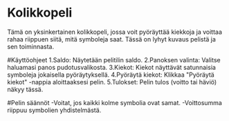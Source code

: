 # Kolikkopeli
Tämä on yksinkertainen kolikkopeli, jossa voit pyöräyttää kiekkoja ja voittaa rahaa riippuen siitä, mitä symboleja saat. Tässä on lyhyt kuvaus pelistä ja sen toiminnasta.

#Käyttöohjeet
1.Saldo: Näytetään pelitilin saldo.
2.Panoksen valinta: Valitse haluamasi panos pudotusvalikosta.
3.Kiekot: Kiekot näyttävät satunnaisia symboleja jokaisella pyöräytyksellä.
4.Pyöräytä kiekot: Klikkaa "Pyöräytä kiekot" -nappia aloittaaksesi pelin.
5.Tulokset: Pelin tulos (voitto tai häviö) näkyy tässä.

#Pelin säännöt
-Voitat, jos kaikki kolme symbolia ovat samat.
-Voittosumma riippuu symbolien yhdistelmästä.
